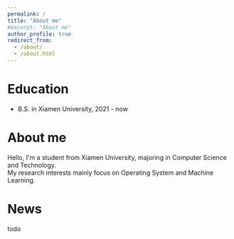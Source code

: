 ```yaml
---
permalink: /
title: "About me"
#excerpt: "About me"
author_profile: true
redirect_from: 
  - /about/
  - /about.html
---
```

Education
======
* B.S. in Xiamen University, 2021 - now

About me
======
Hello, I'm a student from Xiamen University, majoring in Computer Science and Technology.  
My research interests mainly focus on Operating System and Machine Learning.

# News
todo
